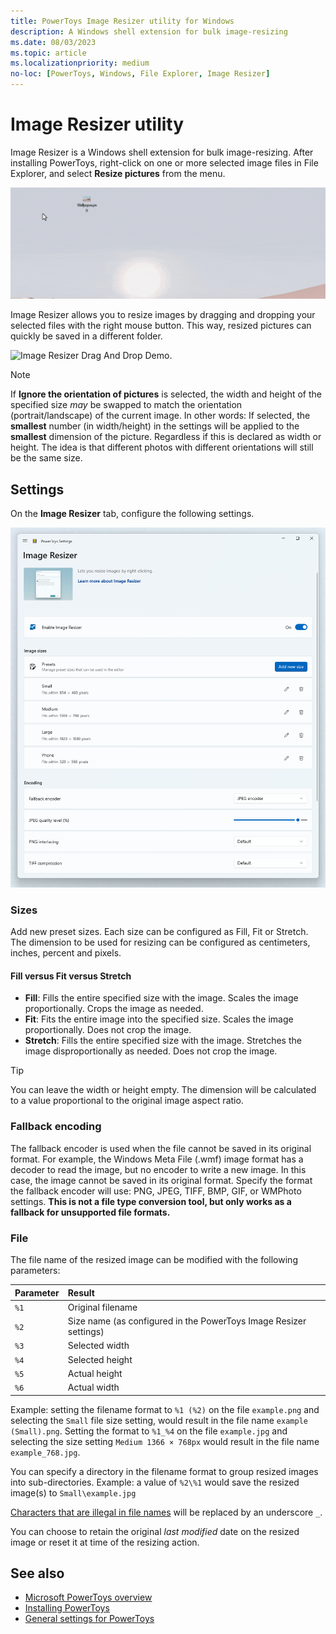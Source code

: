 ```yaml
---
title: PowerToys Image Resizer utility for Windows
description: A Windows shell extension for bulk image-resizing
ms.date: 08/03/2023
ms.topic: article
ms.localizationpriority: medium
no-loc: [PowerToys, Windows, File Explorer, Image Resizer]
---
```


# Image Resizer utility

Image Resizer is a Windows shell extension for bulk image-resizing. After installing PowerToys, right-click on one or more selected image files in File Explorer, and select **Resize pictures** from the menu.

![Image Resizer Demo.](../images/powertoys-resize-images.gif)

Image Resizer allows you to resize images by dragging and dropping your selected files with the right mouse button. This way, resized pictures can quickly be saved in a different folder.

![Image Resizer Drag And Drop Demo.](../images/powertoys-resize-drag-drop.gif)

> [!NOTE]
> If **Ignore the orientation of pictures** is selected, the width and height of the specified size _may_ be swapped to match the orientation (portrait/landscape) of the current image. In other words: If selected, the **smallest** number (in width/height) in the settings will be applied to the **smallest** dimension of the picture. Regardless if this is declared as width or height. The idea is that different photos with different orientations will still be the same size.

## Settings

On the **Image Resizer** tab, configure the following settings.

![PowerToys Image Resizer Settings.](../images/powertoys-imageresize-settings.png)

### Sizes

Add new preset sizes. Each size can be configured as Fill, Fit or Stretch. The dimension to be used for resizing can be configured as centimeters, inches, percent and pixels.

#### Fill versus Fit versus Stretch

- **Fill**: Fills the entire specified size with the image. Scales the image proportionally. Crops the image as needed.
- **Fit**: Fits the entire image into the specified size. Scales the image proportionally. Does not crop the image.
- **Stretch**: Fills the entire specified size with the image. Stretches the image disproportionally as needed. Does not crop the image.

> [!TIP]
> You can leave the width or height empty. The dimension will be calculated to a value proportional to the original image aspect ratio.

### Fallback encoding

The fallback encoder is used when the file cannot be saved in its original format. For example, the Windows Meta File (.wmf) image format has a decoder to read the image, but no encoder to write a new image. In this case, the image cannot be saved in its original format. Specify the format the fallback encoder will use: PNG, JPEG, TIFF, BMP, GIF, or WMPhoto settings. **This is not a file type conversion tool, but only works as a fallback for unsupported file formats.**

### File

The file name of the resized image can be modified with the following parameters:

| Parameter | Result |
| :--- | :--- |
| `%1` | Original filename |
| `%2` | Size name (as configured in the PowerToys Image Resizer settings) |
| `%3` | Selected width |
| `%4` | Selected height |
| `%5` | Actual height |
| `%6` | Actual width |

Example: setting the filename format to `%1 (%2)` on the file `example.png` and selecting the `Small` file size setting, would result in the file name `example (Small).png`. Setting the format to `%1_%4` on the file `example.jpg` and selecting the size setting `Medium 1366 × 768px` would result in the file name `example_768.jpg`.

You can specify a directory in the filename format to group resized images into sub-directories. Example: a value of `%2\%1` would save the resized image(s) to `Small\example.jpg`

[Characters that are illegal in file names](/windows/win32/fileio/naming-a-file#file-and-directory-names) will be replaced by an underscore `_`.

You can choose to retain the original _last modified_ date on the resized image or reset it at time of the resizing action.

## See also

- [Microsoft PowerToys overview](index.md)
- [Installing PowerToys](install.md)
- [General settings for PowerToys](general.md)
